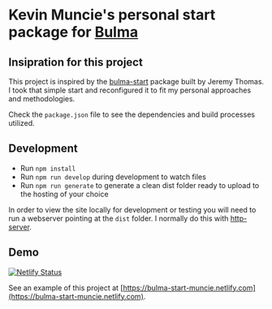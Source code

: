 # Kevin Muncie's personal start package for [Bulma](http://bulma.io)

## Insipration for this project

This project is inspired by the [bulma-start](https://github.com/jgthms/bulma-start) package built by Jeremy Thomas. I took that simple
start and reconfigured it to fit my personal approaches and methodologies.

Check the `package.json` file to see the dependencies and build processes utilized.

## Development

- Run `npm install`
- Run `npm run develop` during development to watch files
- Run `npm run generate` to generate a clean dist folder ready to upload to the hosting of your choice

In order to view the site locally for development or testing you will need to run a webserver pointing at the `dist` folder. I normally do
this with [http-server](https://www.npmjs.com/package/http-server).

## Demo

[![Netlify Status](https://api.netlify.com/api/v1/badges/9549ce47-a610-4d7e-9c08-c8057e7a7e65/deploy-status)](https://app.netlify.com/sites/bulma-start-muncie/deploys)

See an example of this project at [https://bulma-start-muncie.netlify.com](https://bulma-start-muncie.netlify.com).
